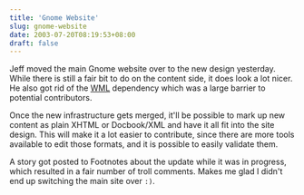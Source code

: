```yaml
---
title: 'Gnome Website'
slug: gnome-website
date: 2003-07-20T08:19:53+08:00
draft: false
---
```


Jeff moved the main Gnome website over to the new design yesterday.
While there is still a fair bit to do on the content side, it does look
a lot nicer. He also got rid of the [WML](http://thewml.org/) dependency
which was a large barrier to potential contributors.

Once the new infrastructure gets merged, it\'ll be possible to mark up
new content as plain XHTML or Docbook/XML and have it all fit into the
site design. This will make it a lot easier to contribute, since there
are more tools available to edit those formats, and it is possible to
easily validate them.

A story got posted to Footnotes about the update while it was in
progress, which resulted in a fair number of troll comments. Makes me
glad I didn\'t end up switching the main site over `:)`.
